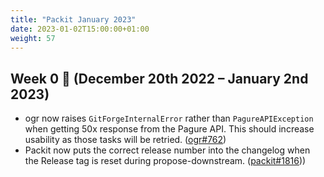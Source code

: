 ```yaml
---
title: "Packit January 2023"
date: 2023-01-02T15:00:00+01:00
weight: 57
---
```


## Week 0 🌄 (December 20th 2022 – January 2nd 2023)

- ogr now raises `GitForgeInternalError` rather than `PagureAPIException` when
  getting 50x response from the Pagure API. This should increase usability as
  those tasks will be retried.
  ([ogr#762](https://github.com/packit/ogr/pull/762))
- Packit now puts the correct release number into the changelog when the
  Release tag is reset during propose-downstream.
  ([packit#1816](https://github.com/packit/packit/pull/1816)))
